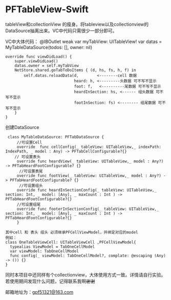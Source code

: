 # PFTableView-Swift
tableView和collectionView 的瘦身。将tableview以及collectionview的DataSource抽离出来。VC中代码只需很少一部分即可。

VC中大体代码：
     @IBOutlet weak var myTabView: UITableView!
     var datas  = MyTableDataSource(todos: [], owner: nil)
  
    override func viewDidLoad() {
        super.viewDidLoad()
        datas.owner = self.myTabView
        NetStore.shared.goTabToDoItems { (d, hs, fs, h, f) in
            self.datas.reloadData(d,        <--------cell 数据
                                  heard: h, <---------头数据 可不写不显示
                                  foot: f,   <----------尾数据 可不写不显示
                                  heardInSection: hs, <------ 组头数据 可不写不显示
                                  footInSection: fs) <-------- 组尾数据 可不写不显示
        }
    }

创建DataSource

     class MyTableDataSource: PFTabDataSource {
         //可设置Cell
         override  func cellConfig(_ tableView: UITableView,_ indexPath: IndexPath, _ model : Any) -> PFTabCellConfigurable?{}
        // 可设置表头 
         override func heardView(_ tableView: UITableView,_ model : Any?) -> PFTabHeardFootConfigurable? {}
          //可设置表尾
         override func footView(_ tableView: UITableView,_ model : Any?) -> PFTabHeardFootConfigurable? {}
          //可设置组头
         override func heardInSectionConfig(_ tableView: UITableView,_ section: Int, _ model: [Any], _ maxCount : Int ) -> PFTabHeardFootConfigurable?{}
         //可设置组尾
         override func footerInSectionConfig(_ tableView: UITableView,_ section: Int, _ model: [Any], _ maxCount : Int ) -> PFTabHeardFootConfigurable?{}
         }
    
    其中cell 和 表头 组头 必须继承PFCellViewModel，并绑定对应的model
    例如：
    class OneTableViewCell: UITableViewCell ,PFCellViewModel{
      typealias ViewModel = TabOneCellModel
      var viewModel: TabOneCellModel
      func config(_ viewModel: TabOneCellModel?, complate: @escaping (Any) -> ()) {}
    }
    
   
   同时本项目中还同样有个collectionview，大体使用方式一致。详情请自行实验。若使用期间发现什么问题，记得联系我啊~~谢谢~~
   
   邮箱地址为：gpf51321@163.com
    
    
    
